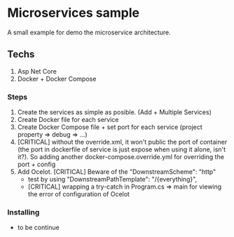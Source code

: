 # Microservices sample

A small example for demo the microservice architecture.

## Techs

1. Asp Net Core
2. Docker + Docker Compose

### Steps
1. Create the services as simple as posible. (Add + Multiple Services)
2. Create Docker file for each service
3. Create Docker Compose file + set port for each service (project property => debug => ...)
4. [CRITICAL] without the override.xml, it won't public the port of container (the port in dockerfile of service is just expose when using it alone, isn't it?). So adding another docker-compose.override.yml for overriding the port + config
5. Add Ocelot. [CRITICAL] Beware of the  "DownstreamScheme": "http"
    - test by using "DownstreamPathTemplate": "/{everything}",
    - [CRITICAL] wrapping a try-catch in Program.cs => main for viewing the error of configuration of Ocelot
### Installing

- to be continue